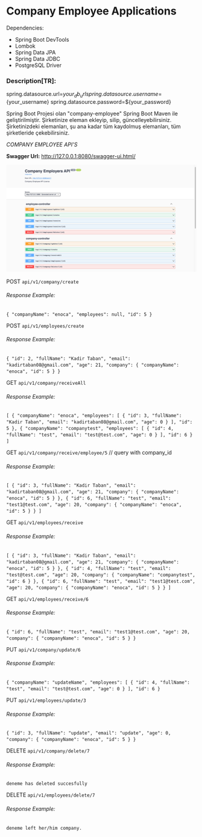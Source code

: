 # Company Employee Applications
Dependencies:
* Spring Boot DevTools
* Lombok
* Spring Data JPA
* Spring Data JDBC
* PostgreSQL Driver


### Description[TR]:

spring.datasource.url=${your_db_url}
spring.datasource.username=${your_username}
spring.datasource.password=${your_password}



Spring Boot Projesi olan "company-employee" Spring Boot Maven ile geliştirilmiştir.
Şirketinize eleman ekleyip, silip, güncelleyebilirsiniz. Şirketinizdeki elemanları, şu ana kadar tüm kaydolmuş elemanları,
tüm şirketleride çekebilirsiniz.

_COMPANY EMPLOYEE API'S_

**Swagger Url:** http://127.0.0.1:8080/swagger-ui.html/

![](images/Screenshot%202023-01-28%20at%2018.32.31.png)

POST `api/v1/company/create`
###### Response Example:
`{
"companyName": "enoca",
"employees": null,
"id": 5
}`


POST `api/v1/employees/create`
###### Response Example:
`{
"id": 2,
"fullName": "Kadir Taban",
"email": "kadirtaban08@gmail.com",
"age": 21,
"company": {
"companyName": "enoca",
"id": 5
}
}`

GET `api/v1/company/receiveAll`
###### Response Example:
`[
{
"companyName": "enoca",
"employees": [
{
"id": 3,
"fullName": "Kadir Taban",
"email": "kadirtaban08@gmail.com",
"age": 0
}
],
"id": 5
},
{
"companyName": "companytest",
"employees": [
{
"id": 4,
"fullName": "test",
"email": "test@test.com",
"age": 0
}
],
"id": 6
}
]`

GET `api/v1/company/receive/employee/5` // query with company_id 
###### Response Example:

`[
{
"id": 3,
"fullName": "Kadir Taban",
"email": "kadirtaban08@gmail.com",
"age": 21,
"company": {
"companyName": "enoca",
"id": 5
}
},
{
"id": 6,
"fullName": "test",
"email": "test1@test.com",
"age": 20,
"company": {
"companyName": "enoca",
"id": 5
}
}
]
`

GET `api/v1/employees/receive`
###### Response Example:

`[
{
"id": 3,
"fullName": "Kadir Taban",
"email": "kadirtaban08@gmail.com",
"age": 21,
"company": {
"companyName": "enoca",
"id": 5
}
},
{
"id": 4,
"fullName": "test",
"email": "test@test.com",
"age": 20,
"company": {
"companyName": "companytest",
"id": 6
}
},
{
"id": 6,
"fullName": "test",
"email": "test1@test.com",
"age": 20,
"company": {
"companyName": "enoca",
"id": 5
}
}
]`

GET `api/v1/employees/receive/6`
###### Response Example:

`{
"id": 6,
"fullName": "test",
"email": "test1@test.com",
"age": 20,
"company": {
"companyName": "enoca",
"id": 5
}
}`


PUT `api/v1/company/update/6`
###### Response Example:
`{
"companyName": "updateName",
"employees": [
{
"id": 4,
"fullName": "test",
"email": "test@test.com",
"age": 0
}
],
"id": 6
}
`

PUT `api/v1/employees/update/3`
###### Response Example:
`{
"id": 3,
"fullName": "update",
"email": "update",
"age": 0,
"company": {
"companyName": "enoca",
"id": 5
}
}   `

DELETE `api/v1/company/delete/7`
###### Response Example:

`deneme has deleted succesfully`

DELETE `api/v1/employees/delete/7`
###### Response Example:

`deneme left her/him company.
`
